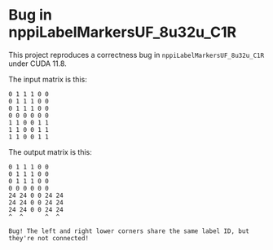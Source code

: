 # Bug in nppiLabelMarkersUF_8u32u_C1R
This project reproduces a correctness bug in `nppiLabelMarkersUF_8u32u_C1R` under CUDA 11.8.

The input matrix is this:
```
0 1 1 1 0 0
0 1 1 1 0 0
0 1 1 1 0 0
0 0 0 0 0 0
1 1 0 0 1 1
1 1 0 0 1 1
1 1 0 0 1 1
```

The output matrix is this:
```
0 1 1 1 0 0
0 1 1 1 0 0
0 1 1 1 0 0
0 0 0 0 0 0
24 24 0 0 24 24
24 24 0 0 24 24
24 24 0 0 24 24
^  ^      ^  ^

Bug! The left and right lower corners share the same label ID, but they're not connected!
```